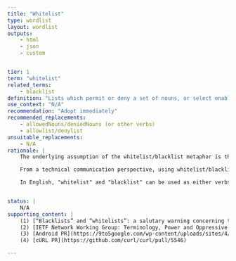 ```yaml
---
title: "Whitelist"
type: wordlist
layout: wordlist
outputs:
    - html
    - json
    - custom


tier: 1
term: "whitelist"
related_terms:
    - blacklist
definition: "Lists which permit or deny a set of nouns, or select enabled features."
use_context: "N/A"
recommendation: "Adopt immediately"
recommended_replacements:
    - allowedNouns/deniedNouns (or other verbs)
    - allowlist/denylist
unsuitable_replacements:
    - N/A
rationale: |
    The underlying assumption of the whitelist/blacklist metaphor is that white = good and black = bad. Because colors in and of themselves have no predetermined meaning, any meaning we assign to them is cultural: for example, the color red in many Southeast Asian countries is lucky, and is often associated with events like marriages, whereas the color white carries the same connotations in many European countries.

    From a technical communication perspective, using whitelist/blacklist as a naming convention applies metaphor (and, in turn, unintended meaning) when it isn’t needed. A suitable verb or adjective enhances understanding by replacing the metaphor with a direct description.

    In English, "whitelist" and "blacklist" can be used as either verbs or nouns.  As a verb, commonly used words such as "allow" or "deny" can be used directly.  Depending on the context, other verbs such as "skip", "ignore", "block", "waive", "disable" can be used instead.  As a noun, words such as "allowlist" and "denylist" are in use and are more descriptive than whitelist/blacklist, but they may be difficult to translate to other human languages.  Consider prefixed forms instead, such as "allowedRecipients" as a replacement for "recipientWhitelist"; in descriptive text (as opposed to code) you may want to prepend "list of", as in "list of allowed recipients".


status: | 
    N/A
supporting_content: | 
    (1) [“Blacklists” and “whitelists”: a salutary warning concerning the prevalence of racist language in discussions of predatory publishing](https://www.ncbi.nlm.nih.gov/pmc/articles/PMC6148600/)
    (2) [IETF Network Working Group: Terminology, Power and Oppressive Language](https://tools.ietf.org/html/draft-knodel-terminology)
    (3) [Android PR](https://9to5google.com/wp-content/uploads/sites/4/2020/06/android-aosp-allowlist-explanation.png)
    (4) [cURL PR](https://github.com/curl/curl/pull/5546)

---
```

